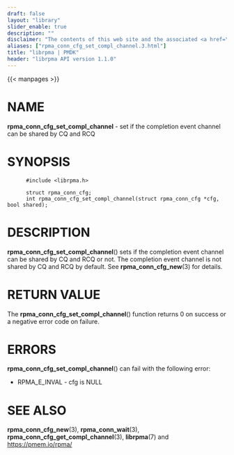 ```yaml
---
draft: false
layout: "library"
slider_enable: true
description: ""
disclaimer: "The contents of this web site and the associated <a href=\"https://github.com/pmem\">GitHub repositories</a> are BSD-licensed open source."
aliases: ["rpma_conn_cfg_set_compl_channel.3.html"]
title: "librpma | PMDK"
header: "librpma API version 1.1.0"
---
```

{{< manpages >}}

[comment]: <> (SPDX-License-Identifier: BSD-3-Clause)
[comment]: <> (Copyright 2020-2022, Intel Corporation)

NAME
====

**rpma\_conn\_cfg\_set\_compl\_channel** - set if the completion event
channel can be shared by CQ and RCQ

SYNOPSIS
========

          #include <librpma.h>

          struct rpma_conn_cfg;
          int rpma_conn_cfg_set_compl_channel(struct rpma_conn_cfg *cfg, bool shared);

DESCRIPTION
===========

**rpma\_conn\_cfg\_set\_compl\_channel**() sets if the completion event
channel can be shared by CQ and RCQ or not. The completion event channel
is not shared by CQ and RCQ by default. See **rpma\_conn\_cfg\_new**(3)
for details.

RETURN VALUE
============

The **rpma\_conn\_cfg\_set\_compl\_channel**() function returns 0 on
success or a negative error code on failure.

ERRORS
======

**rpma\_conn\_cfg\_set\_compl\_channel**() can fail with the following
error:

-   RPMA\_E\_INVAL - cfg is NULL

SEE ALSO
========

**rpma\_conn\_cfg\_new**(3), **rpma\_conn\_wait**(3),
**rpma\_conn\_cfg\_get\_compl\_channel**(3), **librpma**(7) and
https://pmem.io/rpma/
